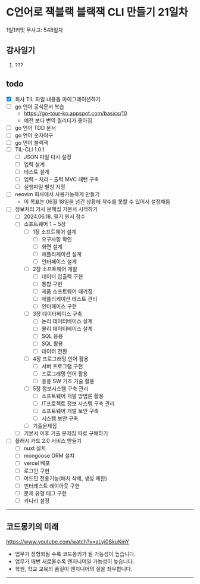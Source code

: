 # C언어로 잭블랙 블랙잭 CLI 만들기 21일차

1일1커밋 무사고: 548일차

## 감사일기

1. ???

## todo

- [x] 회사 TIL 파일 내용들 마이그레이션하기
- [ ] go 언어 공식문서 복습
  - https://go-tour-ko.appspot.com/basics/10
  - 예전 보다 번역 퀄리티가 좋아짐
- [ ] go 언어 TDD 문서
- [ ] go 언어 숫자야구
- [ ] go 언어 블랙잭
- [ ] TIL-CLI 1.0.1
  - [ ] JSON 파일 다시 설정
  - [ ] 입력 설계
  - [ ] 테스트 설계
  - [ ] 입력 - 처리 - 출력 MVC 패턴 구축
  - [ ] 실행파일 별칭 지정
- [ ] neovim 회사에서 사용가능하게 만들기
  - 이 목표는 06월 18일을 넘긴 상황에 착수를 못할 수 있어서 설정해둠
- [ ] 정보처리 기사 문제집 기본서 시작하기
  - [ ] 2024.06.18. 필기 원서 접수
  - [ ] 소프트웨어 1 ~ 5장
    - [ ] 1장 소프트웨어 설계
      - [ ] 요구사항 확인
      - [ ] 화면 설계
      - [ ] 애플리케이션 설계
      - [ ] 인터페이스 설계
    - [ ] 2장 소프트웨어 개발
      - [ ] 데이터 입출력 구현
      - [ ] 통합 구현
      - [ ] 제품 소프트웨어 패키징
      - [ ] 애플리케이션 테스트 관리
      - [ ] 인터페이스 구현
    - [ ] 3장 데이터베이스 구축
      - [ ] 논리 데이터베이스 설계
      - [ ] 물리 데이터베이스 설계
      - [ ] SQL 응용
      - [ ] SQL 활용
      - [ ] 데이터 전환
    - [ ] 4장 프로그래밍 언어 활용
      - [ ] 서버 프로그램 구현
      - [ ] 프로그래밍 언어 활용
      - [ ] 응용 SW 기초 기술 활용
    - [ ] 5장 정보시스템 구축 관리
      - [ ] 소프트웨어 개발 방법론 활용
      - [ ] IT프로젝트 정보 시스템 구축 관리
      - [ ] 소프트웨어 개발 보안 구축
      - [ ] 시스템 보안 구축
    - [ ] 기출문제집
  - [ ] 기본서 이후 기출 문제집 따로 구매하기
- [ ] 플래시 카드 2.0 서비스 만들기
  - [ ] nuxt 설치
  - [ ] mongoose ORM 설치
  - [ ] vercel 배포
  - [ ] 로그인 구현
  - [ ] 어드민 전용기능(배치 삭제, 생성 제한)
  - [ ] 핀터레스트 레이아웃 구현
  - [ ] 문제 유형 태그 구현
  - [ ] 카나리 설정

---

## 코드몽키의 미래

https://www.youtube.com/watch?v=aLyi0SkuKmY

- 업무가 정형화될 수록 코드몽키가 될 가능성이 높습니다.
- 업무가 매번 새로울수록 엔지니어일 가능성이 높습니다.
- 학원, 학교 교육의 품질이 엔지니어의 질을 좌우합니다.

---

